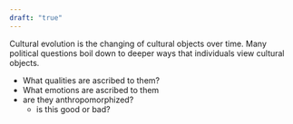 ```yaml
---
draft: "true"
---
```

Cultural evolution is the changing of cultural objects over time. Many political questions boil down to deeper ways that individuals view cultural objects.
- What qualities are ascribed to them?
- What emotions are ascribed to them
- are they anthropomorphized? 
	- is this good or bad?

